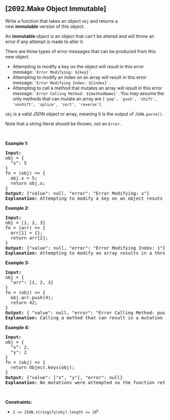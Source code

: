 ## [2692.Make Object Immutable]
<p>Write a function that takes an object&nbsp;<code>obj</code> and returns a new&nbsp;<strong>immutable</strong>&nbsp;version of this object.</p>

<p>An&nbsp;<strong>immutable&nbsp;</strong>object is an object that can&#39;t be altered and will throw an error if any attempt is made to alter it.</p>

<p>There are three types of error messages that can be produced from this new object.</p>

<ul>
	<li>Attempting to modify a key on the object will result in this&nbsp;error message: <code>`Error Modifying: ${key}`</code>.</li>
	<li>Attempting to modify an index on an array will result in this error message: <code>`Error Modifying&nbsp;Index: ${index}`</code>.</li>
	<li>Attempting to call a method that mutates an array will result in this error message: <code>`Error Calling Method: ${methodName}`</code>. You may assume the only methods that can mutate&nbsp;an array are&nbsp;<code>[&#39;pop&#39;, &#39;push&#39;, &#39;shift&#39;, &#39;unshift&#39;, &#39;splice&#39;, &#39;sort&#39;, &#39;reverse&#39;]</code>.</li>
</ul>

<p><code>obj</code>&nbsp;is a valid JSON object or array, meaning it is the output of <code>JSON.parse()</code>.</p>

<p>Note that a string literal should be thrown, not an&nbsp;<code>Error</code>.</p>

<p>&nbsp;</p>
<p><strong class="example">Example 1:</strong></p>

<pre>
<strong>Input:</strong> 
obj = {
&nbsp; &quot;x&quot;: 5
}
fn = (obj) =&gt; { 
&nbsp; obj.x = 5;
&nbsp; return obj.x;
}
<strong>Output:</strong> {&quot;value&quot;: null, &quot;error&quot;: &quot;Error Modifying:&nbsp;x&quot;}
<strong>Explanation: </strong>Attempting to modify a key on an object resuts in a thrown error. Note that it doesn&#39;t matter that the value was set to the same value as it was before.
</pre>

<p><strong class="example">Example 2:</strong></p>

<pre>
<strong>Input:</strong> 
obj = [1, 2, 3]
fn = (arr) =&gt; { 
&nbsp; arr[1] = {}; 
&nbsp; return arr[2]; 
}
<strong>Output:</strong> {&quot;value&quot;: null, &quot;error&quot;: &quot;Error Modifying&nbsp;Index: 1&quot;}
<strong>Explanation: </strong>Attempting to modify an array results in a thrown error.
</pre>

<p><strong class="example">Example 3:</strong></p>

<pre>
<strong>Input:</strong> 
obj = {
&nbsp; &quot;arr&quot;: [1, 2, 3]
}
fn = (obj) =&gt; { 
&nbsp; obj.arr.push(4);
&nbsp; return 42;
}
<strong>Output:</strong> { &quot;value&quot;: null, &quot;error&quot;: &quot;Error Calling Method: push&quot;}
<strong>Explanation: </strong>Calling a method that can result in a mutation results in a thrown error.
</pre>

<p><strong class="example">Example 4:</strong></p>

<pre>
<strong>Input:</strong> 
obj = {
&nbsp; &quot;x&quot;: 2,
&nbsp; &quot;y&quot;: 2
}
fn = (obj) =&gt; { 
&nbsp; return Object.keys(obj);
}
<strong>Output:</strong> {&quot;value&quot;: [&quot;x&quot;, &quot;y&quot;], &quot;error&quot;: null}
<strong>Explanation: </strong>No mutations were attempted so the function returns as normal.
</pre>

<p>&nbsp;</p>
<p><strong>Constraints:</strong></p>

<ul>
	<li><code>2 &lt;= JSON.stringify(obj).length &lt;= 10<sup>5</sup></code></li>
</ul>
